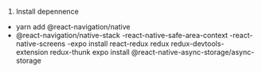 1. Install depennence
- yarn add @react-navigation/native
- @react-navigation/native-stack
-react-native-safe-area-context
-react-native-screens
-expo install react-redux redux redux-devtools-extension redux-thunk
expo install @react-native-async-storage/async-storage
